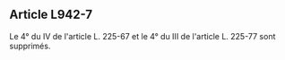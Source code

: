 Article L942-7
----
Le 4° du IV de l'article L. 225-67 et le 4° du III de l'article L. 225-77 sont
supprimés.
